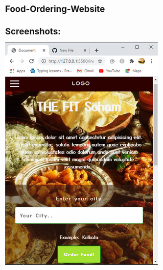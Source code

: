 # Food-Ordering-Website

# Screenshots:

![](https://github.com/Soham7-dev/Food-Ordering-Website/blob/master/Screenshot%20(85).png)
